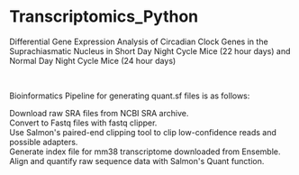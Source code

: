 # Transcriptomics_Python
Differential Gene Expression Analysis of Circadian Clock Genes in the Suprachiasmatic Nucleus in Short Day Night Cycle Mice (22 hour days) and Normal Day Night Cycle Mice (24 hour days)


<br />

Bioinformatics Pipeline for generating quant.sf files is as follows: <br />

Download raw SRA files from NCBI SRA archive. <br />
Convert to Fastq files with fastq clipper. <br />
Use Salmon's paired-end clipping tool to clip low-confidence reads and possible adapters. <br />
Generate index file for mm38 transcriptome downloaded from Ensemble. <br />
Align and quantify raw sequence data with Salmon's Quant function. <br />
